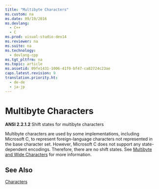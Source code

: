 ```yaml
---
title: "Multibyte Characters"
ms.custom: na
ms.date: 09/19/2016
ms.devlang: 
  - C++
  - C
ms.prod: visual-studio-dev14
ms.reviewer: na
ms.suite: na
ms.technology: 
  - devlang-cpp
ms.tgt_pltfrm: na
ms.topic: article
ms.assetid: 09fe1431-1006-41f9-bf47-ca82724c23ae
caps.latest.revision: 9
translation.priority.ht: 
  - de-de
  - ja-jp
---
```

# Multibyte Characters
**ANSI 2.2.1.2** Shift states for multibyte characters  
  
 Multibyte characters are used by some implementations, including Microsoft C, to represent foreign-language characters not represented in the base character set. However, Microsoft C does not support any state-dependent encodings. Therefore, there are no shift states. See [Multibyte and Wide Characters](../vs140/Multibyte-and-Wide-Characters.md) for more information.  
  
## See Also  
 [Characters](../vs140/Characters.md)